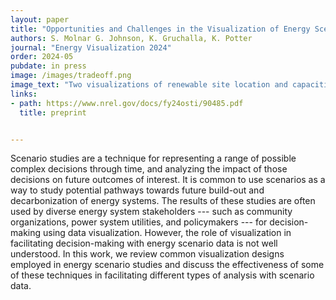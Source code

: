```yaml
---
layout: paper
title: "Opportunities and Challenges in the Visualization of Energy Scenarios for Decision-Making"
authors: S. Molnar G. Johnson, K. Gruchalla, K. Potter
journal: "Energy Visualization 2024"
order: 2024-05
pubdate: in press
image: /images/tradeoff.png
image_text: "Two visualizations of renewable site location and capacities for four different scenarios."
links:
- path: https://www.nrel.gov/docs/fy24osti/90485.pdf
  title: preprint


---
```

Scenario studies are a technique for representing a range of possible complex decisions through time, and analyzing the impact of those decisions on future outcomes of interest. It is common to use scenarios as a way to study potential pathways towards future build-out and decarbonization of energy systems. The results of these studies are often used by diverse energy system stakeholders --- such as community organizations, power system utilities, and policymakers --- for decision-making using data visualization. However, the role of visualization in facilitating decision-making with energy scenario data is not well understood. In this work, we review common visualization designs employed in energy scenario studies and discuss the effectiveness of some of these techniques in facilitating different types of analysis with scenario data.


